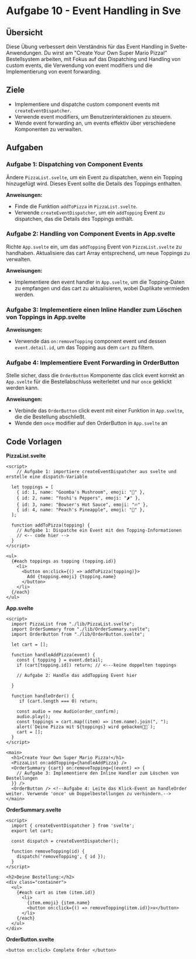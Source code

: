 # Aufgabe 10 - Event Handling in Sve

## Übersicht

Diese Übung verbessert dein Verständnis für das Event Handling in Svelte-Anwendungen. Du wirst am "Create Your Own Super Mario Pizza!" Bestellsystem arbeiten, mit Fokus auf das Dispatching und Handling von custom events, die Verwendung von event modifiers und die Implementierung von event forwarding.

## Ziele

- Implementiere und dispatche custom component events mit `createEventDispatcher`.
- Verwende event modifiers, um Benutzerinteraktionen zu steuern.
- Wende event forwarding an, um events effektiv über verschiedene Komponenten zu verwalten.

## Aufgaben

### Aufgabe 1: Dispatching von Component Events

Ändere `PizzaList.svelte`, um ein Event zu dispatchen, wenn ein Topping hinzugefügt wird. Dieses Event sollte die Details des Toppings enthalten.

**Anweisungen:**

- Finde die Funktion `addToPizza` in `PizzaList.svelte`.
- Verwende `createEventDispatcher`, um ein `addTopping` Event zu dispatchen, das die Details des Toppings enthält.

### Aufgabe 2: Handling von Component Events in App.svelte

Richte `App.svelte` ein, um das `addTopping` Event von `PizzaList.svelte` zu handhaben. Aktualisiere das cart Array entsprechend, um neue Toppings zu verwalten.

**Anweisungen:**

- Implementiere den event handler in `App.svelte`, um die Topping-Daten zu empfangen und das cart zu aktualisieren, wobei Duplikate vermieden werden.

### Aufgabe 3: Implementiere einen Inline Handler zum Löschen von Toppings in App.svelte

**Anweisungen:**

- Verwende das `on:removeTopping` component event und dessen `event.detail.id`, um das Topping aus dem `cart` zu filtern.

### Aufgabe 4: Implementiere Event Forwarding in OrderButton

Stelle sicher, dass die `OrderButton` Komponente das click event korrekt an `App.svelte` für die Bestellabschluss weiterleitet und nur `once` geklickt werden kann.

**Anweisungen:**

- Verbinde das `OrderButton` click event mit einer Funktion in `App.svelte`, die die Bestellung abschließt.
- Wende den `once` modifier auf den OrderButton in `App.svelte` an

## Code Vorlagen

**PizzaList.svelte**

```svelte
<script>
    // Aufgabe 1: importiere createEventDispatcher aus svelte und erstelle eine dispatch-Variable

  let toppings = [
    { id: 1, name: "Goomba's Mushroom", emoji: "🍄" },
    { id: 2, name: "Yoshi's Peppers", emoji: "🌶️" },
    { id: 3, name: "Bowser's Hot Sauce", emoji: "🔥" },
    { id: 4, name: "Peach's Pineapple", emoji: "🍍" },
  ];

  function addToPizza(topping) {
    // Aufgabe 1: Dispatche ein Event mit den Topping-Informationen
    // <-- code hier -->
  }
</script>

<ul>
  {#each toppings as topping (topping.id)}
    <li>
      <button on:click={() => addToPizza(topping)}>
        Add {topping.emoji} {topping.name}
      </button>
    </li>
  {/each}
</ul>
```

**App.svelte**

```svelte
<script>
  import PizzaList from "./lib/PizzaList.svelte";
  import OrderSummary from "./lib/OrderSummary.svelte";
  import OrderButton from "./lib/OrderButton.svelte";

  let cart = [];

  function handleAddPizza(event) {
    const { topping } = event.detail;
    if (cart[topping.id]) return; // <---keine doppelten toppings

    // Aufgabe 2: Handle das addTopping Event hier

  }

  function handleOrder() {
     if (cart.length === 0) return;

    const audio = new Audio(order_confirm);
    audio.play();
    const toppings = cart.map((item) => item.name).join(", ");
    alert(`Deine Pizza mit ${toppings} wird gebacken🍕🎉`);
    cart = [];
  }
</script>

<main>
  <h1>Create Your Own Super Mario Pizza!</h1>
  <PizzaList on:addTopping={handleAddPizza} />
  <OrderSummary {cart} on:removeTopping={(event) => {
    // Aufgabe 3: Implementiere den Inline Handler zum Löschen von Bestellungen
  }} />
  <OrderButton /> <!--Aufgabe 4: Leite das Klick-Event an handleOrder weiter. Verwende 'once' um Doppelbestellungen zu verhindern.-->
</main>
```

**OrderSummary.svelte**

```svelte
<script>
  import { createEventDispatcher } from 'svelte';
  export let cart;

  const dispatch = createEventDispatcher();

  function removeTopping(id) {
    dispatch('removeTopping', { id });
  }
</script>

<h2>Deine Bestellung:</h2>
<div class="container">
  <ul>
    {#each cart as item (item.id)}
      <li>
        {item.emoji} {item.name}
        <button on:click={() => removeTopping(item.id)}>x</button>
      </li>
    {/each}
  </ul>
</div>
```

**OrderButton.svelte**

```svelte
<button on:click> Complete Order </button>
```

